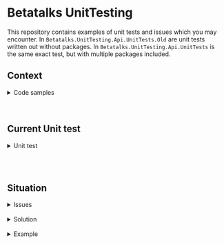 # Betatalks UnitTesting
This repository contains examples of unit tests and issues which you may encounter. In `Betatalks.UnitTesting.Api.UnitTests.Old` are unit tests written out without packages. In `Betatalks.UnitTesting.Api.UnitTests` is the same exact test, but with multiple packages included.

## Context
<details>
<summary>Code samples</summary>

**EmployeeController.cs**
```csharp
using Betatalks.UnitTesting.Api.Interfaces;
using Microsoft.AspNetCore.Mvc;

namespace Betatalks.UnitTesting.Api.Controllers;

[ApiController]
[Route("[controller]")]
public class EmployeeController
{
    private readonly IEmployeeRepository _employeeRepository;

    public EmployeeController(IEmployeeRepository employeeRepository)
    {
        _employeeRepository = employeeRepository;
    }

    [HttpPost]
    public async Task<Employee?> CreateAsync(Employee employee)
    {
        return await _employeeRepository.Create(employee);
    }

    [HttpGet]
    public async Task<IList<Employee>> GetAsync()
    {
        return await _employeeRepository.GetAsync();
    }
}

```

**EmployeeRepository.cs**
```csharp
using Betatalks.UnitTesting.Api;
using Betatalks.UnitTesting.Api.Interfaces;
using Microsoft.EntityFrameworkCore;

namespace Betatalks.UnitTesting.Api.Repositories;

public class EmployeeRepository : IEmployeeRepository
{
    private readonly EmployeeDbContext _context;

    public EmployeeRepository(EmployeeDbContext context)
    {
        _context = context;
    }

    public async Task<Employee?> Create(Employee employee)
    {
        _context.Employee.Add(employee);
        await _context.SaveChangesAsync();

        return employee;
    }

    public async Task<IList<Employee>> GetAsync()
    {
        return await _context.Employee.ToListAsync();
    }
}
```
</details>
<br/><br/>

## Current Unit test

<details>
<summary>Unit test</summary>

**EmployeeControllerTests.cs**
```csharp
using Betatalks.UnitTesting.Api.Controllers;
using Betatalks.UnitTesting.Api.Interfaces;
using Newtonsoft.Json;
using Xunit;

namespace Betatalks.UnitTesting.Api.UnitTests.Old;

public class EmployeeControllerTests
{
    [Fact]
    public async Task CreateAsync_ShouldCallRepositoryAndReturnEmployee()
    {
        var mockEmployeeRepository = new MockEmployeeRepository();
        var sut = new EmployeeController(mockEmployeeRepository);

        var employee = new Employee
        {
            Id = 1,
            Name = "Jake"
        };

        var result = await sut.CreateAsync(employee);

        var resultJson = JsonConvert.SerializeObject(result);
        var expectedJson = JsonConvert.SerializeObject(employee);

        Assert.Equal(resultJson, expectedJson);
    }


    [Fact]
    public async Task GetAsync_RetrieveEmployees()
    {
        var mockEmployeeRepository = new MockEmployeeRepository();
        var sut = new EmployeeController(mockEmployeeRepository);

        var expected = new List<Employee>
        {
            new Employee
            {
                Id = 1,
                Name = "Jake"
            },
            new Employee
            {
                Id = 1,
                Name = "Steve"
            }
        };

        var result = await sut.GetAsync();

        var resultJson = JsonConvert.SerializeObject(result);
        var expectedJson = JsonConvert.SerializeObject(expected);

        Assert.Equal(resultJson, expectedJson);
    }
}

public class MockEmployeeRepository : IEmployeeRepository
{
    public Task<Employee?> Create(Employee employee)
    {
        var newEmployee = new Employee
        {
            Id = employee.Id,
            Name = employee.Name
        };

        return Task.FromResult<Employee?>(newEmployee);
    }

    public Task<IList<Employee>> GetAsync()
    {
        var employees = new List<Employee>
        {
            new Employee
            {
                Id = 1,
                Name = "Jake"
            },
            new Employee
            {
                Id = 1,
                Name = "Steve"
            }
        };

        return Task.FromResult<IList<Employee>>(employees);
    }
}
```

</details>

<br/><br/>

## Situation

<details>
<summary>Issues</summary>

1. Custom Mocking needed.
2. Potential of being reliant on specific data.
3. Checking the same objects is not possible out-of-the-box.

Result: **More time spended on writing unit tests.**
</details>
<br/>
<details>
<summary>Solution</summary>

Use of 3 extra packages simplifies unit testing and writing:
- AutoFixture
- Moq
- FluentAssertions

Nuget packages:
- AutoFixture.AutoMoq
- AutoFixture.Xunit2
- FluentAssertions
</details>
<br/>
<details>
<summary>Example</summary>

```csharp
using AutoFixture.Xunit2;
using Betatalks.UnitTesting.Api.Controllers;
using Betatalks.UnitTesting.Api.Interfaces;
using Betatalks.UnitTesting.Api.UnitTests.AutoMoq;
using FluentAssertions;
using Moq;

namespace Betatalks.UnitTesting.Api.UnitTests;

public class EmployeeControllerTests
{
    [Theory]
    [AutoMoqData]
    public async Task CreateAsync_ShouldCallRepositoryAndReturnEmployee(
        [Frozen] Mock<IEmployeeRepository> employeeRepositoryMock,
        EmployeeController sut,
        Employee employee,
        Employee expected)
    {
        employeeRepositoryMock
            .Setup(x => x.Create(It.IsAny<Employee>()))
            .ReturnsAsync(expected);

        var result = await sut.CreateAsync(employee);

        result
            .Should()
            .BeEquivalentTo(expected);
    }

    [Theory]
    [AutoMoqData]
    public async Task GetAsync_RetrieveEmployees(
        [Frozen] Mock<IEmployeeRepository> employeeRepositoryMock,
        EmployeeController sut,
        IList<Employee> expected)
    {
        employeeRepositoryMock
            .Setup(x => x.GetAsync())
            .ReturnsAsync(expected);

        var result = await sut.GetAsync();

        result
            .Should()
            .BeEquivalentTo(expected);
    }
}
```
</details>